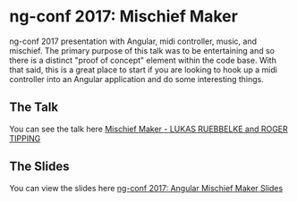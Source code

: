 # ng-conf 2017: Mischief Maker

ng-conf 2017 presentation with Angular, midi controller, music, and mischief. The primary purpose of this talk was to be entertaining and so there is a distinct "proof of concept" element within the code base. With that said, this is a great place to start if you are looking to hook up a midi controller into an Angular application and do some interesting things.

## The Talk
You can see the talk here [Mischief Maker - LUKAS RUEBBELKE and ROGER TIPPING](https://www.youtube.com/watch?v=kW37RU5k8xM)

## The Slides
You can view the slides here [ng-conf 2017: Angular Mischief Maker Slides](https://www.slideshare.net/simpul/ngconf-2017-angular-mischief-maker)
